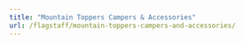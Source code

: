 ```yaml
---
title: "Mountain Toppers Campers & Accessories"
url: /flagstaff/mountain-toppers-campers-and-accessories/
---
```

